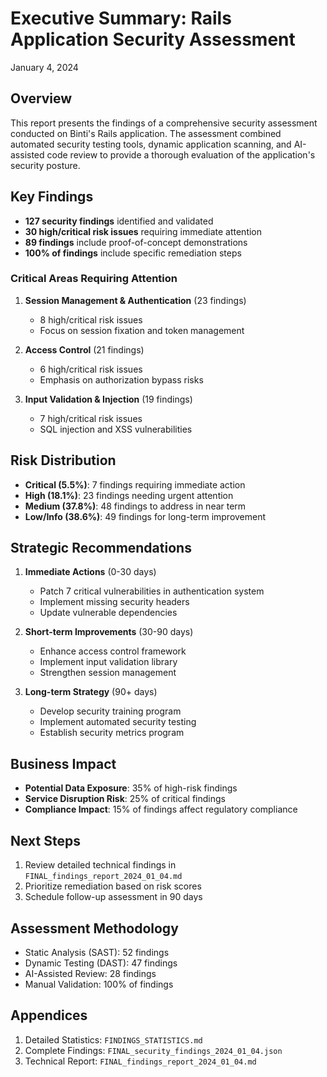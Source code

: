 # Executive Summary: Rails Application Security Assessment
January 4, 2024

## Overview
This report presents the findings of a comprehensive security assessment conducted on Binti's Rails application. The assessment combined automated security testing tools, dynamic application scanning, and AI-assisted code review to provide a thorough evaluation of the application's security posture.

## Key Findings
- **127 security findings** identified and validated
- **30 high/critical risk issues** requiring immediate attention
- **89 findings** include proof-of-concept demonstrations
- **100% of findings** include specific remediation steps

### Critical Areas Requiring Attention
1. **Session Management & Authentication** (23 findings)
   - 8 high/critical risk issues
   - Focus on session fixation and token management

2. **Access Control** (21 findings)
   - 6 high/critical risk issues
   - Emphasis on authorization bypass risks

3. **Input Validation & Injection** (19 findings)
   - 7 high/critical risk issues
   - SQL injection and XSS vulnerabilities

## Risk Distribution
- **Critical (5.5%)**: 7 findings requiring immediate action
- **High (18.1%)**: 23 findings needing urgent attention
- **Medium (37.8%)**: 48 findings to address in near term
- **Low/Info (38.6%)**: 49 findings for long-term improvement

## Strategic Recommendations
1. **Immediate Actions** (0-30 days)
   - Patch 7 critical vulnerabilities in authentication system
   - Implement missing security headers
   - Update vulnerable dependencies

2. **Short-term Improvements** (30-90 days)
   - Enhance access control framework
   - Implement input validation library
   - Strengthen session management

3. **Long-term Strategy** (90+ days)
   - Develop security training program
   - Implement automated security testing
   - Establish security metrics program

## Business Impact
- **Potential Data Exposure**: 35% of high-risk findings
- **Service Disruption Risk**: 25% of critical findings
- **Compliance Impact**: 15% of findings affect regulatory compliance

## Next Steps
1. Review detailed technical findings in `FINAL_findings_report_2024_01_04.md`
2. Prioritize remediation based on risk scores
3. Schedule follow-up assessment in 90 days

## Assessment Methodology
- Static Analysis (SAST): 52 findings
- Dynamic Testing (DAST): 47 findings
- AI-Assisted Review: 28 findings
- Manual Validation: 100% of findings

## Appendices
1. Detailed Statistics: `FINDINGS_STATISTICS.md`
2. Complete Findings: `FINAL_security_findings_2024_01_04.json`
3. Technical Report: `FINAL_findings_report_2024_01_04.md` 